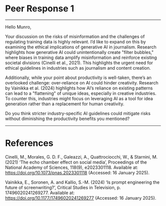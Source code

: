# Peer Response 1

---

Hello Munro,

Your discussion on the risks of misinformation and the challenges of regulating training data is highly relevant. I’d like to expand on this by examining the ethical implications of generative AI in journalism. Research highlights how generative AI could unintentionally create "filter bubbles," where biases in training data amplify misinformation and reinforce existing societal divisions (Cinelli et al., 2021). This highlights the urgent need for ethical guidelines in industries such as journalism and content creation.

Additionally, while your point about productivity is well-taken, there’s an overlooked challenge: over-reliance on AI could hinder creativity. Research by Vainikka et al. (2024) highlights how AI’s reliance on existing patterns can lead to a "flattening" of unique ideas, especially in creative industries. To counter this, industries might focus on leveraging AI as a tool for idea generation rather than a replacement for human creativity.

Do you think stricter industry-specific AI guidelines could mitigate risks without diminishing the productivity benefits you mentioned?

---

# References

Cinelli, M., Morales, G. D. F., Galeazzi, A., Quattrociocchi, W., & Starnini, M. (2021) ‘The echo chamber effect on social media’, Proceedings of the National Academy of Sciences, 118(9), e2023301118. Available at: https://doi.org/10.1073/pnas.2023301118 (Accessed: 16 January 2025).

Vainikka, E., Soronen, A. and Kallio, S.-M. (2024) ‘Is prompt engineering the future of screenwriting?’, Critical Studies in Television, p. 17496020241269277. Available at: https://doi.org/10.1177/17496020241269277 (Accessed: 16 January 2025).
